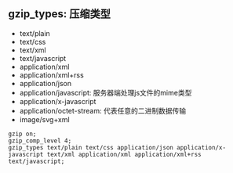 ## gzip_types: 压缩类型
* text/plain
* text/css
* text/xml
* text/javascript
* application/xml
* application/xml+rss
* application/json
* application/javascript: 服务器端处理js文件的mime类型
* application/x-javascript
* application/octet-stream: 代表任意的二进制数据传输
* image/svg+xml

```
gzip on;
gzip_comp_level 4;
gzip_types text/plain text/css application/json application/x-javascript text/xml application/xml application/xml+rss text/javascript;
```
